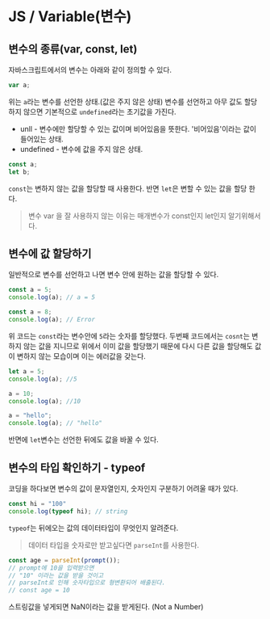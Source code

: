 # JS / Variable(변수)



## 변수의 종류(var, const, let)

자바스크립트에서의 변수는 아래와 같이 정의할 수 있다.
```js
var a;
```
위는 `a`라는 변수를 선언한 상태.(값은 주지 않은 상태)
변수를 선언하고 아무 값도 할당하지 않으면 기본적으로 `undefined`라는 초기값을 가진다.
- unll - 변수에만 할당할 수 있는 값이며 비어있음을 뜻한다. '비어있음'이라는 값이 들어있는 상태.
- undefined - 변수에 값을 주지 않은 상태.


```js
const a;
let b;
```
`const`는 변하지 않는 값을 할당할 때 사용한다.
반면 `let`은 변할 수 있는 값을 할당 한다.

> 변수 var 을 잘 사용하지 않는 이유는 매개변수가 const인지 let인지 알기위해서다.



## 변수에 값 할당하기
일반적으로 변수를 선언하고 나면 변수 안에 원하는 값을 할당할 수 있다.
```js
const a = 5;
console.log(a); // a = 5

const a = 8;
console.log(a); // Error
```
위 코드는 `const`라는 변수안에 `5`라는 숫자를 할당했다.
두번째 코드에서는 `cosnt`는 변하지 않는 값을 지니므로 위에서 이미 값을 할당했기 때문에 다시 다른 값을 할당해도 값이 변하지 않는 모습이며 이는 에러값을 갖는다.

```js
let a = 5;
console.log(a); //5

a = 10;
console.log(a); //10

a = "hello";
console.log(a); // "hello"
```
반면에 `let`변수는 선언한 뒤에도 값을 바꿀 수 있다.


## 변수의 타입 확인하기 - typeof
코딩을 하다보면 변수의 값이 문자열인지, 숫자인지 구분하기 어려울 때가 있다.
```js
const hi = "100"
console.log(typeof hi); // string
```
`typeof`는 뒤에오는 값의 데이터타입이 무엇인지 알려준다.

>데이터 타입을 숫자로만 받고싶다면 `parseInt`를 사용한다.

```js
const age = parseInt(prompt());
// prompt에 10을 입력받으면
// "10" 이라는 값을 받을 것이고
// parseInt로 인해 숫자타입으로 형변환되어 배출된다.
// const age = 10
```
스트링값을 넣게되면 NaN이라는 값을 받게된다.
(Not a Number)
